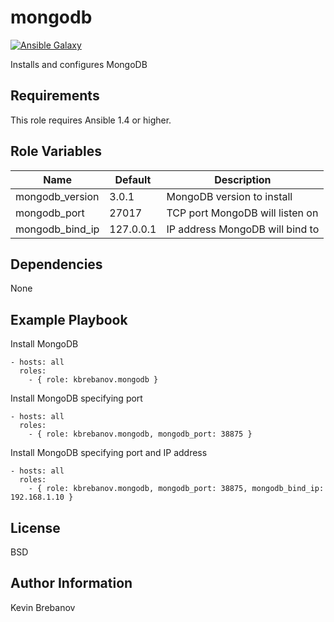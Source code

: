 mongodb
=======

[![Ansible Galaxy](https://img.shields.io/badge/galaxy-kbrebanov.mongodb-660198.svg)](https://galaxy.ansible.com/list#/roles/3287)

Installs and configures MongoDB

Requirements
------------

This role requires Ansible 1.4 or higher.

Role Variables
--------------

| Name            | Default   | Description                     |
|-----------------|-----------|---------------------------------|
| mongodb_version | 3.0.1     | MongoDB version to install      |
| mongodb_port    | 27017     | TCP port MongoDB will listen on |
| mongodb_bind_ip | 127.0.0.1 | IP address MongoDB will bind to |

Dependencies
------------

None

Example Playbook
----------------

Install MongoDB
```
- hosts: all
  roles:
    - { role: kbrebanov.mongodb }
```

Install MongoDB specifying port
```
- hosts: all
  roles:
    - { role: kbrebanov.mongodb, mongodb_port: 38875 }
```

Install MongoDB specifying port and IP address
```
- hosts: all
  roles:
    - { role: kbrebanov.mongodb, mongodb_port: 38875, mongodb_bind_ip: 192.168.1.10 }
```

License
-------

BSD

Author Information
------------------

Kevin Brebanov
